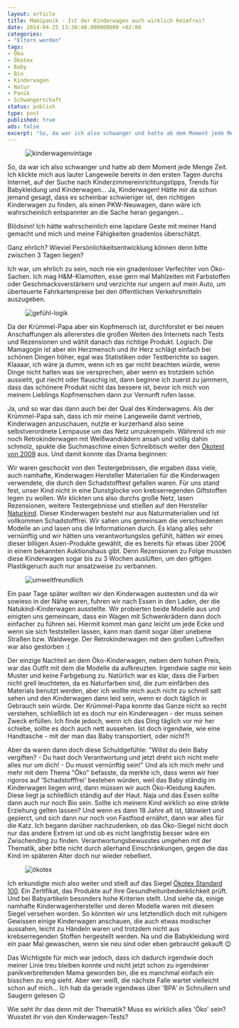 ```yaml
---
layout: article
title: Mamipanik - Ist der Kinderwagen auch wirklich Keimfrei?
date: 2014-04-25 13:30:48.000000000 +02:00
categories:
- "Eltern werden"
tags:
- Öko
- Ökotex
- Baby
- Bio
- Kinderwagen
- Natur
- Panik
- Schwangerschaft
status: publish
type: post
published: true
ads: false
excerpt: "So, da war ich also schwanger und hatte ab dem Moment jede Menge Zeit. Ich klickte mich aus lauter Langeweile bereits in den ersten Tagen durchs Internet, auf der Suche nach Kinderzimmereinrichtungstipps, Trends für Babykleidung und Kinderwagen... Ja, Kinderwagen! Hätte mir da schon jemand gesagt, dass es scheinbar schwieriger ist, den richtigen Kinderwagen zu finden, als einen PKW-Neuwagen, dann wäre ich wahrscheinlich entspannter an die Sache heran gegangen..."
---
```

<figure>
	<img src="{{ site.url }}/images/vintage-220286_150.jpg" alt="kinderwagenvintage" />
</figure>

So, da war ich also schwanger und hatte ab dem Moment jede Menge Zeit. Ich klickte mich aus lauter Langeweile bereits in den ersten Tagen durchs Internet, auf der Suche nach Kinderzimmereinrichtungstipps, Trends für Babykleidung und Kinderwagen... Ja, Kinderwagen! Hätte mir da schon jemand gesagt, dass es scheinbar schwieriger ist, den richtigen Kinderwagen zu finden, als einen PKW-Neuwagen, dann wäre ich wahrscheinlich entspannter an die Sache heran gegangen...

Blödsinn! Ich hätte wahrscheinlich eine lapidare Geste mit meiner Hand gemacht und mich und meine Fähigkeiten gnadenlos überschätzt.

Ganz ehrlich? Wieviel Persönlichkeitsentwicklung können denn bitte zwischen 3 Tagen liegen?

Ich war, um ehrlich zu sein, noch nie ein gnadenloser Verfechter von Öko-Sachen. Ich mag H&M-Klamotten, esse gern mal Mahlzeiten mit Farbstoffen oder Geschmacksverstärkern und verzichte nur ungern auf mein Auto, um überteuerte Fahrkartenpreise bei den öffentlichen Verkehrsmitteln auszugeben.

<figure>
  <img src="{{ site.url }}/images/arrows-273399_150.jpg" alt="gefühl-logik" />
</figure>

Da der Krümmel-Papa aber ein Kopfmensch ist, durchforstet er bei neuen Anschaffungen als allererstes die großen Weiten des Internets nach Tests und Rezensionen und wählt danach das richtige Produkt. Logisch.
Die Mamagogin ist aber ein Herzmensch und ihr Herz schlägt einfach bei schönen Dingen höher, egal was Statistiken oder Testberichte so sagen. Klaaaar, ich wäre ja dumm, wenn ich es gar nicht beachten würde, wenn Dinge nicht halten was sie versprechen, aber wenn es trotzdem schön aussieht, gut riecht oder flauschig ist, dann beginne ich zuerst zu jammern, dass das schönere Produkt nicht das bessere ist, bevor ich mich von meinem Lieblings Kopfmenschen dann zur Vernunft rufen lasse.

Ja, und so war das dann auch bei der Qual des Kinderwagens.
Als der Krümmel-Papa sah, dass ich mir meine Langeweile damit vertrieb, Kinderwagen anzuschauen, nutzte er kurzerhand also seine selbstverordnete Lernpause um das Netz umzukrempeln.
Während ich mir noch Retrokinderwagen mit Weißwandrädern ansah und völlig dahin schmolz, spukte die Suchmaschine einen Schreibtisch weiter den [Ökotest von 2009](http://www.test.de/Kinderwagen-10-von-14-sind-mangelhaft-1801766-0/) aus. Und damit konnte das Drama beginnen:

Wir waren geschockt von den Testergebnissen, die ergaben dass viele, auch namhafte, Kinderwagen Hersteller Materialien für die Kinderwagen verwendete, die durch den Schadstofftest gefallen waren. Für uns stand fest, unser Kind nicht in eine Dunstglocke von krebserregenden Giftstoffen legen zu wollen. Wir klickten uns also durchs große Netz, lasen Rezensionen, weitere Testergebnisse und stießen auf den Hersteller [Naturkind](http://www.naturkind-kinderwagen.de). Dieser Kinderwagen besteht nur aus Naturmaterialien und ist vollkommen Schadstofffrei. Wir sahen uns gemeinsam die verschiedenen Modelle an und lasen uns die Informationen durch. Es klang alles sehr vernünftig und wir hätten uns verantwortungslos gefühlt, hätten wir eines dieser billigen Asien-Produkte gewählt, die es bereits für etwas über 200€ in einem bekannten Auktionshaus gibt. Denn Rezensionen zu Folge mussten diese Kinderwagen sogar bis zu 3 Wochen auslüften, um den giftigen Plastikgeruch auch nur ansatzweise zu verbannen.

<figure>
  <img src="{{ site.url }}/images/lotus-312768_150.png" alt="umweltfreundlich" />
</figure>

Ein paar Tage später wollten wir den Kinderwagen austesten und da wir sowieso in der Nähe waren, fuhren wir nach Essen in den Laden, der die Natukind-Kinderwagen ausstellte.
Wir probierten beide Modelle aus und einigten uns gemeinsam, dass ein Wagen mit Schwenkrädern dann doch einfacher zu führen sei. Hiermit kommt man ganz leicht um jede Ecke und wenn sie sich feststellen lassen, kann man damit sogar über unebene Straßen bzw. Waldwege. Der Retrokinderwagen mit den großen Luftreifen war also gestorben :(

Der einzige Nachteil an dem Öko-Kinderwagen, neben dem hohen Preis, war das Outfit mit dem die Modelle da aufkreuzten. Irgendwie sagte mir kein Muster und keine Farbgebung zu. Natürlich war es klar, dass die Farben nicht grell leuchteten, da es Naturfarben sind, die zum einfärben des Materials benutzt werden, aber ich wollte mich auch nicht zu schnell satt sehen und den Kinderwagen dann leid sein, wenn er doch täglich in Gebrauch sein würde.
Der Krümmel-Papa konnte das Ganze nicht so recht verstehen, schließlich ist es doch nur ein Kinderwagen - der muss seinen Zweck erfüllen.
Ich finde jedoch, wenn ich das Ding täglich vor mir her schiebe, sollte es doch auch nett aussehen. Ist doch irgendwie, wie eine Handtasche - mit der man das Baby transportiert, oder nicht?!

Aber da waren dann doch diese Schuldgefühle: "Willst du dein Baby vergiften? - Du hast doch Verantwortung und jetzt dreht sich nicht mehr alles nur um dich! - Du musst vernünftig sein!" Und als ich mich mehr und mehr mit dem Thema "Öko" befasste, da merkte ich, dass wenn wir hier rigoros auf 'Schadstofffrei' bestehen würden, weil das Baby ständig im Kinderwagen liegen wird, dann müssen wir auch Öko-Kleidung kaufen. Diese liegt ja schließlich ständig auf der Haut. Naja und das Essen sollte dann auch nur noch Bio sein. Sollte ich meinem Kind wirklich so eine strikte Erziehung gelten lassen? Und wenn es dann 18 Jahre alt ist, tätowiert und gepierct, und sich dann nur noch von Fastfood ernährt, dann war alles für die Katz.
Ich begann darüber nachzudenken, ob das Öko-Siegel nicht doch nur das andere Extrem ist und ob es nicht langfristig besser wäre ein Zwischending zu finden. Verantwortungsbewusstes umgehen mit der Thematik, aber bitte nicht durch allerhand Einschränkungen, gegen die das Kind im späteren Alter doch nur wieder rebelliert.

<figure>
  <img src="{{ site.url }}/images/c3b6kotex.jpg" alt="ökotex" />
</figure>

Ich erkundigte mich also weiter und stieß auf das Siegel [Ökotex Standard 100](https://www.oeko-tex.com/de/manufacturers/concept/oeko_tex_standard_100/oeko_tex_standard_100.xhtml). Ein Zertifikat, das Produkte auf ihre Gesundheitunbedenklichkeit prüft. Und bei Babyartikeln besonders hohe Kriterien stellt.
Und siehe da, einige namhafte Kinderwagenhersteller und deren Modelle waren mit diesem Siegel versehen worden. So könnten wir uns letztendlich doch mit ruhigem Gewissen einige Kinderwagen anschauen, die auch etwas modischer aussahen, leicht zu Händeln waren und trotzdem nicht aus krebserregenden Stoffen hergestellt werden. Na und die Babykleidung wird ein paar Mal gewaschen, wenn sie neu sind oder eben gebraucht gekauft :wink:

Das Wichtigste für mich war jedoch, dass ich dadurch irgendwie doch meiner Linie treu bleiben konnte und nicht jetzt schon zu irgendeiner panikverbreitenden Mama geworden bin, die es manchmal einfach ein bisschen zu eng sieht.
Aber wer weiß, die nächste Falle wartet vielleicht schon auf mich... Ich hab da gerade irgendwas über 'BPA' in Schnullern und Saugern gelesen :wink:

Wie seht ihr das denn mit der Thematik? Muss es wirklich alles 'Öko' sein? Wusstet ihr von den Kinderwagen-Tests?

